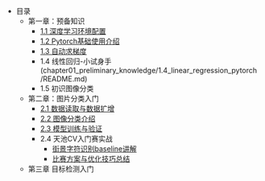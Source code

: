 - 目录
    - 第一章：预备知识
        - [1.1 深度学习环境配置](chapter01_preliminary_knowledge/1.1_environment_install/README.md)
        - [1.2 Pytorch基础使用介绍](chapter01_preliminary_knowledge/1.2_pytorch_basic_usage_introduction/README.md)
        - [1.3 自动求梯度](chapter01_preliminary_knowledge/1.3_automatic_gradient/README.md)
        - 1.4 线性回归-小试身手(chapter01_preliminary_knowledge/1.4_linear_regression_pytorch/README.md)
        - 1.5 初识图像分类
    - 第二章：图片分类入门
        - [2.1 数据读取与数据扩增](chapter02_image_classification_introduction/2.1_dataloader_and_augmentation/README.md)
        - [2.2 图像分类介绍](chapter02_image_classification_introduction/2.2_introduction_of_image_classification/README.md)
        - [2.3 模型训练与验证](chapter02_image_classification_introduction/2.3_model_training_and_verification/README.md)
        - 2.4 天池CV入门赛实战
            - [街景字符识别baseline讲解](chapter02_image_classification_introduction/2.4_classification_action_SVHN/baseline.md)
            - [比赛方案与优化技巧总结](chapter02_image_classification_introduction/2.4_classification_action_SVHN/ideas_and_tricks_summary.md)
    - 第三章 目标检测入门

